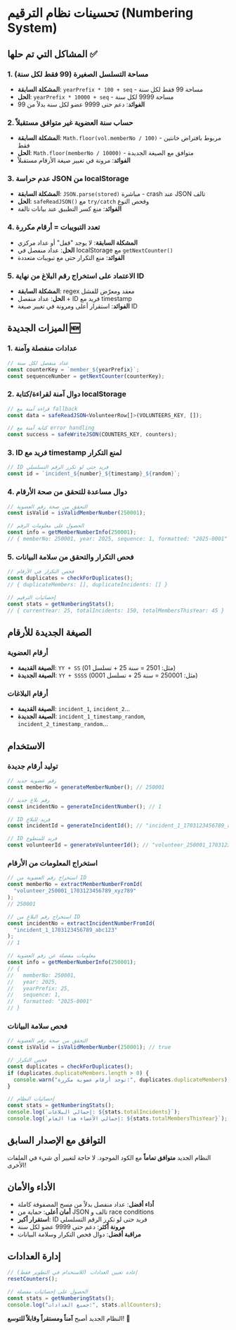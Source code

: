 # تحسينات نظام الترقيم (Numbering System)

## المشاكل التي تم حلها ✅

### 1. **مساحة التسلسل الصغيرة (99 فقط لكل سنة)**

- **المشكلة السابقة**: `yearPrefix * 100 + seq` - مساحة 99 فقط لكل سنة
- **الحل**: `yearPrefix * 10000 + seq` - مساحة 9999 لكل سنة
- **الفوائد**: دعم حتى 9999 عضو لكل سنة بدلاً من 99

### 2. **حساب سنة العضوية غير متوافق مستقبلاً**

- **المشكلة السابقة**: `Math.floor(vol.memberNo / 100)` - مربوط بافتراض خانتين فقط
- **الحل**: `Math.floor(memberNo / 10000)` - متوافق مع الصيغة الجديدة
- **الفوائد**: مرونة في تغيير صيغة الأرقام مستقبلاً

### 3. **عدم حراسة JSON من localStorage**

- **المشكلة السابقة**: `JSON.parse(stored)` مباشرة - crash عند JSON تالف
- **الحل**: `safeReadJSON()` مع `try/catch` وفحص النوع
- **الفوائد**: منع كسر التطبيق عند بيانات تالفة

### 4. **تعدد التبويبات = أرقام مكررة**

- **المشكلة السابقة**: لا يوجد "قفل" أو عداد مركزي
- **الحل**: عداد منفصل في localStorage مع `getNextCounter()`
- **الفوائد**: منع التكرار حتى مع تبويبات متعددة

### 5. **الاعتماد على استخراج رقم البلاغ من نهاية ID**

- **المشكلة السابقة**: regex معقد ومعرّض للفشل
- **الحل**: عداد منفصل + ID فريد مع timestamp
- **الفوائد**: استقرار أعلى ومرونة في تغيير صيغة ID

## الميزات الجديدة 🆕

### 1. **عدادات منفصلة وآمنة**

```typescript
// عداد منفصل لكل سنة
const counterKey = `member_${yearPrefix}`;
const sequenceNumber = getNextCounter(counterKey);
```

### 2. **دوال آمنة لقراءة/كتابة localStorage**

```typescript
// قراءة آمنة مع fallback
const data = safeReadJSON<VolunteerRow[]>(VOLUNTEERS_KEY, []);

// كتابة آمنة مع error handling
const success = safeWriteJSON(COUNTERS_KEY, counters);
```

### 3. **ID فريد مع timestamp لمنع التكرار**

```typescript
// ID فريد حتى لو تكرر الرقم التسلسلي
const id = `incident_${number}_${timestamp}_${random}`;
```

### 4. **دوال مساعدة للتحقق من صحة الأرقام**

```typescript
// التحقق من صحة رقم العضوية
const isValid = isValidMemberNumber(250001);

// الحصول على معلومات الرقم
const info = getMemberNumberInfo(250001);
// { memberNo: 250001, year: 2025, sequence: 1, formatted: "2025-0001" }
```

### 5. **فحص التكرار والتحقق من سلامة البيانات**

```typescript
// فحص التكرار في الأرقام
const duplicates = checkForDuplicates();
// { duplicateMembers: [], duplicateIncidents: [] }

// إحصائيات الترقيم
const stats = getNumberingStats();
// { currentYear: 25, totalIncidents: 150, totalMembersThisYear: 45 }
```

## الصيغة الجديدة للأرقام

### أرقام العضوية

- **الصيغة القديمة**: `YY + SS` (مثل: 2501 = سنة 25 + تسلسل 01)
- **الصيغة الجديدة**: `YY + SSSS` (مثل: 250001 = سنة 25 + تسلسل 0001)

### أرقام البلاغات

- **الصيغة القديمة**: `incident_1`, `incident_2`...
- **الصيغة الجديدة**: `incident_1_timestamp_random`, `incident_2_timestamp_random`...

## الاستخدام

### توليد أرقام جديدة

```typescript
// رقم عضوية جديد
const memberNo = generateMemberNumber(); // 250001

// رقم بلاغ جديد
const incidentNo = generateIncidentNumber(); // 1

// ID فريد للبلاغ
const incidentId = generateIncidentId(); // "incident_1_1703123456789_abc123"

// ID فريد للمتطوع
const volunteerId = generateVolunteerId(); // "volunteer_250001_1703123456789_xyz789"
```

### استخراج المعلومات من الأرقام

```typescript
// استخراج رقم العضوية من ID
const memberNo = extractMemberNumberFromId(
  "volunteer_250001_1703123456789_xyz789"
);
// 250001

// استخراج رقم البلاغ من ID
const incidentNo = extractIncidentNumberFromId(
  "incident_1_1703123456789_abc123"
);
// 1

// معلومات مفصلة عن رقم العضوية
const info = getMemberNumberInfo(250001);
// {
//   memberNo: 250001,
//   year: 2025,
//   yearPrefix: 25,
//   sequence: 1,
//   formatted: "2025-0001"
// }
```

### فحص سلامة البيانات

```typescript
// التحقق من صحة رقم العضوية
const isValid = isValidMemberNumber(250001); // true

// فحص التكرار
const duplicates = checkForDuplicates();
if (duplicates.duplicateMembers.length > 0) {
  console.warn("توجد أرقام عضوية مكررة:", duplicates.duplicateMembers);
}

// إحصائيات النظام
const stats = getNumberingStats();
console.log(`إجمالي البلاغات: ${stats.totalIncidents}`);
console.log(`إجمالي الأعضاء هذا العام: ${stats.totalMembersThisYear}`);
```

## التوافق مع الإصدار السابق

النظام الجديد **متوافق تماماً** مع الكود الموجود. لا حاجة لتغيير أي شيء في الملفات الأخرى!

## الأداء والأمان

- **أداء أفضل**: عداد منفصل بدلاً من مسح المصفوفة كاملة
- **أمان أعلى**: حماية من JSON تالف و race conditions
- **استقرار أكبر**: ID فريد حتى لو تكرر الرقم التسلسلي
- **مرونة أكثر**: دعم حتى 9999 عضو لكل سنة
- **مراقبة أفضل**: دوال فحص التكرار وسلامة البيانات

## إدارة العدادات

```typescript
// إعادة تعيين العدادات (للاستخدام في التطوير فقط)
resetCounters();

// الحصول على إحصائيات مفصلة
const stats = getNumberingStats();
console.log("جميع العدادات:", stats.allCounters);
```

النظام الجديد أصبح **آمناً ومستقراً وقابلاً للتوسع**! 🎉
